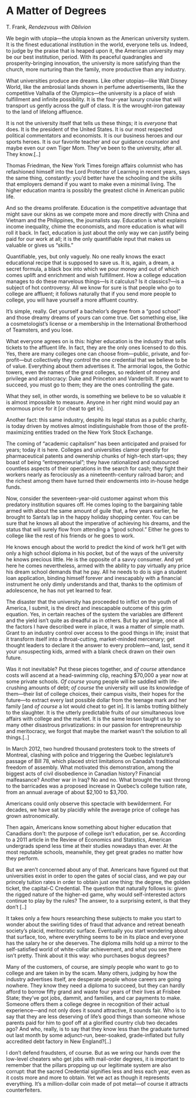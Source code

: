 # A Matter of Degrees

T. Frank, *Rendezvous with Oblivion*

We begin with utopia—the utopia known as the American university
system. It is the finest educational institution in the world,
everyone tells us. Indeed, to judge by the praise that is heaped upon
it, the American university may be our best institution, period. With
its peaceful quadrangles and prosperity-bringing innovation, the
university is more satisfying than the church, more nurturing than the
family, more productive than any industry.

What universities produce are dreams. Like other utopias—like Walt
Disney World, like the ambrosial lands shown in perfume
advertisements, like the competitive Valhalla of the Olympics—the
university is a place of wish fulfillment and infinite possibility. It
is the four-year luxury cruise that will transport us gently across
the gulf of class. It is the wrought-iron gateway to the land of
lifelong affluence.

It is not the university itself that tells us these things; it is
*everyone* that does. It is the president of the United States. It is
our most respected political commentators and economists. It is our
business heroes and our sports heroes. It is our favorite teacher and
our guidance counselor and maybe even our own Tiger Mom. They’ve been
to the university, after all. They know.[..]

Thomas Friedman, the New York Times foreign affairs columnist who has
refashioned himself into the Lord Protector of Learning in recent
years, says the same thing, constantly: you’d better have the
schooling and the skills that employers demand if you want to make
even a minimal living. The higher education mantra is possibly the
greatest cliché in American public life.

And so the dreams proliferate. Education is the competitive advantage
that might save our skins as we compete more and more directly with
China and Vietnam and the Philippines, the journalists say. Education
is what explains income inequality, chime the economists, and more
education is what will roll it back. In fact, education is just about
the only way we can justify being paid for our work at all; it is the
only quantifiable input that makes us valuable or gives us “skills.”

Quantifiable, yes, but only vaguely. No one really knows the exact
educational recipe that is supposed to save us. It is, again, a dream,
a secret formula, a black box into which we pour money and out of
which comes uplift and enrichment and wish fulfillment. How a college
education manages to do these marvelous things—Is it calculus? Is it
classics?—is a subject of hot controversy. All we know for sure is
that people who go to college are affluent; it follows naturally that
if you send more people to college, you will have yourself a more
affluent country.

It’s simple, really. Get yourself a bachelor’s degree from a “good
school” and those dreamy dreams of yours can come true. Get something
else, like a cosmetologist’s license or a membership in the
International Brotherhood of Teamsters, and you lose.

What everyone agrees on is this: higher education is the industry that
sells tickets to the affluent life. In fact, they are the only ones
licensed to do this. Yes, there are many colleges one can choose
from—public, private, and for-profit—but collectively they control the
one credential that we believe to be of value. Everything about them
advertises it. The armorial logos, the Gothic towers, even the names
of the great colleges, so redolent of money and privilege and
aristocracy: Duke and Princeton and Vanderbilt. If you want to
succeed, you must go to them; they are the ones controlling the gate.

What they sell, in other words, is something we believe to be so
valuable it is almost impossible to measure. Anyone in her right mind
would pay an enormous price for it [or cheat to get in].

Another fact: this same industry, despite its legal status as a public
charity, is today driven by motives almost indistinguishable from
those of the profit-maximizing entities traded on the New York Stock
Exchange.

The coming of “academic capitalism” has been anticipated and praised
for years; today it is here. Colleges and universities clamor greedily
for pharmaceutical patents and ownership chunks of high-tech
start-ups; they boast of being “entrepreneurial”; they have
rationalized and outsourced countless aspects of their operations in
the search for cash; they fight their workers nearly as ferociously as
a nineteenth-century railroad baron; and the richest among them have
turned their endowments into in-house hedge funds.

Now, consider the seventeen-year-old customer against whom this
predatory institution squares off. He comes loping to the bargaining
table armed with about the same amount of guile that, a few years
earlier, he brought to Santa’s lap in the happy holiday shopping
center. You can be sure that he knows all about the imperative of
achieving his dreams, and the status that will surely flow from
attending a “good school.” Either he goes to college like the rest of
his friends or he goes to work.

He knows enough about the world to predict the kind of work he’ll get
with only a high school diploma in his pocket, but of the ways of the
university he knows precious little. He is the opposite of a savvy
consumer. And yet here he comes nevertheless, armed with the ability
to pay virtually any price his dream school demands that he pay. All
he needs to do is sign a student loan application, binding himself
forever and inescapably with a financial instrument he only dimly
understands and that, thanks to the optimism of adolescence, he has
not yet learned to fear.

The disaster that the university has proceeded to inflict on the youth
of America, I submit, is the direct and inescapable outcome of this
grim equation. Yes, in certain reaches of the system the variables are
different and the yield isn’t quite as dreadful as in others. But by
and large, once all the factors I have described were in place, it was
a matter of simple math. Grant to an industry control over access to
the good things in life; insist that it transform itself into a
throat-cutting, market-minded mercenary; get thought leaders to
declare it the answer to every problem—and, last, send it your
unsuspecting kids, armed with a blank check drawn on their own future.

Was it not inevitable? Put these pieces together, and *of course*
attendance costs will ascend at a head-swimming clip, reaching $70,000
a year now at some private schools. *Of course* young people will be
saddled with life-crushing amounts of debt; *of course* the university
will use its knowledge of them—their list of college choices, their
campus visits, their hopes for the future—to extract every last
possible dollar from the teenage mark and her family [and *of course*
a lot would cheat to get in]. It is lambs trotting blithely to the
slaughter. It is the utterly predictable fruits of our simultaneous
love affairs with college and the market. It is the same lesson taught
us by so many other disastrous privatizations: in our passion for
​entrepreneurship and meritocracy, we forgot that maybe the market
wasn’t the solution to all things.[..]

In March 2012, two hundred thousand protesters took to the streets of
Montreal, clashing with police and triggering the Quebec legislature’s
passage of Bill 78, which placed strict limitations on Canada’s
traditional freedom of assembly. What motivated this demonstration,
among the biggest acts of civil disobedience in Canadian history?
Financial malfeasance? Another war in Iraq? No and no. What brought
the vast throng to the barricades was a proposed increase in Quebec’s
college tuition rate, from an annual average of about $2,100 to
$3,700.

Americans could only observe this spectacle with bewilderment. For
decades, we have sat by placidly while the average price of college
has grown astronomically.

Then again, Americans know something about higher education that
Canadians don’t: the purpose of college isn’t education, per
se. According to a 2011 article in the Review of Economics ​and
Statistics, American undergrads spend less time at their studies
nowadays than ever. At the most reputable schools, meanwhile, they get
great grades no matter how they perform.

But we aren’t concerned about any of that. Americans have figured out
that universities exist in order to open the gates of social class,
and we pay our princely tuition rates in order to obtain just one
thing: the degree, the golden ticket, the capital-C Credential.  The
question that naturally follows is: given the rigged nature of the
higher-ed game, why would self-interested actors continue to play by
the rules?  The answer, to a surprising extent, is that they don’t [..]

It takes only a few hours researching these subjects to make you start
to wonder about the swirling tides of fraud that advance and retreat
beneath society’s placid, meritocratic surface. Eventually you start
wondering about that surface, too, where everything seems to be in its
place and everyone has the salary he or she deserves.  The diploma
mills hold up a mirror to the self-satisfied world of white-collar
achievement, and what you see there isn’t pretty. Think about it this
way: who purchases bogus degrees?

Many of the customers, of course, are simply people who want to go to
college and are taken in by the scam. Many others, judging by how the
industry advertises itself, are desperate people whose careers are
going nowhere. They know they need a diploma to succeed, but they can
hardly afford to borrow fifty grand and waste four years of their
lives at Frisbee State; they’ve got jobs, dammit, and families, and
car payments to make. Someone offers them a college degree in
recognition of their actual experience—and not only does it sound
attractive, it sounds fair. Who is to say that they are less deserving
of life’s good things than someone whose parents paid for him to goof
off at a glorified country club two decades ago? And who, really, is
to say that they know less than the graduate turned out last month by
some adjunct-run, beer-soaked, grade-inflated but fully accredited
debt factory in New England?[..]

I don’t defend fraudsters, of course. But as we wring our hands over
the low-level cheaters who get jobs with mail-order degrees, it is
important to remember that the pillars propping up our legitimate
system are also corrupt: that the sacred Credential signifies less and
less each year, even as it costs more and more to obtain. Yet we act
as though it represents everything. It’s a million-dollar coin made of
pot metal—of course it attracts counterfeiters.
